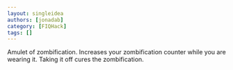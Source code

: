 ```yaml
---
layout: singleidea
authors: [jonadab]
category: [FIQHack]
tags: []
---
```

Amulet of zombification. Increases your zombification counter while you are wearing it. Taking it off cures the zombification.
